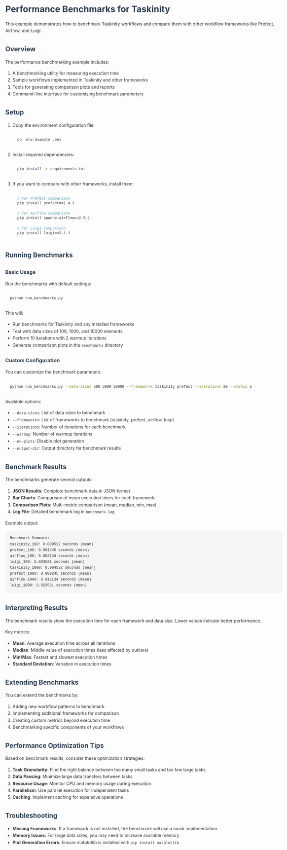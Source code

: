 # Performance Benchmarks for Taskinity

This example demonstrates how to benchmark Taskinity workflows and compare them with other workflow frameworks like Prefect, Airflow, and Luigi.

## Overview

The performance benchmarking example includes:

1. A benchmarking utility for measuring execution time
2. Sample workflows implemented in Taskinity and other frameworks
3. Tools for generating comparison plots and reports
4. Command-line interface for customizing benchmark parameters

## Setup

1. Copy the environment configuration file:
   ```bash
   cp .env.example .env
   ```

2. Install required dependencies:
   ```bash
   pip install -r requirements.txt
   ```

3. If you want to compare with other frameworks, install them:
   ```bash
   # For Prefect comparison
   pip install prefect==1.4.1
   
   # For Airflow comparison
   pip install apache-airflow==2.5.1
   
   # For Luigi comparison
   pip install luigi==3.1.1
   ```

## Running Benchmarks

### Basic Usage

Run the benchmarks with default settings:

```bash
python run_benchmarks.py
```

This will:
- Run benchmarks for Taskinity and any installed frameworks
- Test with data sizes of 100, 1000, and 10000 elements
- Perform 10 iterations with 2 warmup iterations
- Generate comparison plots in the `benchmarks` directory

### Custom Configuration

You can customize the benchmark parameters:

```bash
python run_benchmarks.py --data-sizes 500 5000 50000 --frameworks taskinity prefect --iterations 20 --warmup 5
```

Available options:
- `--data-sizes`: List of data sizes to benchmark
- `--frameworks`: List of frameworks to benchmark (taskinity, prefect, airflow, luigi)
- `--iterations`: Number of iterations for each benchmark
- `--warmup`: Number of warmup iterations
- `--no-plots`: Disable plot generation
- `--output-dir`: Output directory for benchmark results

## Benchmark Results

The benchmarks generate several outputs:

1. **JSON Results**: Complete benchmark data in JSON format
2. **Bar Charts**: Comparison of mean execution times for each framework
3. **Comparison Plots**: Multi-metric comparison (mean, median, min, max)
4. **Log File**: Detailed benchmark log in `benchmark.log`

Example output:

```
Benchmark Summary:
taskinity_100: 0.000532 seconds (mean)
prefect_100: 0.001245 seconds (mean)
airflow_100: 0.002134 seconds (mean)
luigi_100: 0.003521 seconds (mean)
taskinity_1000: 0.004532 seconds (mean)
prefect_1000: 0.009245 seconds (mean)
airflow_1000: 0.012134 seconds (mean)
luigi_1000: 0.023521 seconds (mean)
```

## Interpreting Results

The benchmark results show the execution time for each framework and data size. Lower values indicate better performance.

Key metrics:
- **Mean**: Average execution time across all iterations
- **Median**: Middle value of execution times (less affected by outliers)
- **Min/Max**: Fastest and slowest execution times
- **Standard Deviation**: Variation in execution times

## Extending Benchmarks

You can extend the benchmarks by:

1. Adding new workflow patterns to benchmark
2. Implementing additional frameworks for comparison
3. Creating custom metrics beyond execution time
4. Benchmarking specific components of your workflows

## Performance Optimization Tips

Based on benchmark results, consider these optimization strategies:

1. **Task Granularity**: Find the right balance between too many small tasks and too few large tasks
2. **Data Passing**: Minimize large data transfers between tasks
3. **Resource Usage**: Monitor CPU and memory usage during execution
4. **Parallelism**: Use parallel execution for independent tasks
5. **Caching**: Implement caching for expensive operations

## Troubleshooting

- **Missing Frameworks**: If a framework is not installed, the benchmark will use a mock implementation
- **Memory Issues**: For large data sizes, you may need to increase available memory
- **Plot Generation Errors**: Ensure matplotlib is installed with `pip install matplotlib`

<!-- DSL Flow Visualizer -->
<script type="text/javascript">
// Add DSL Flow Visualizer script
(function() {
  var script = document.createElement('script');
  script.src = '/hubmail/dsl/static/js/dsl-flow-visualizer.js';
  script.async = true;
  script.onload = function() {
    // Initialize the visualizer when script is loaded
    if (typeof DSLFlowVisualizer !== 'undefined') {
      new DSLFlowVisualizer();
    }
  };
  document.head.appendChild(script);
  
  // Add CSS styles
  var style = document.createElement('style');
  style.textContent = `
    .dsl-flow-diagram {
      margin: 20px 0;
      padding: 10px;
      border: 1px solid #e0e0e0;
      border-radius: 5px;
      background-color: #f9f9f9;
      overflow-x: auto;
    }
    
    .dsl-download-btn {
      background-color: #4682b4;
      color: white;
      border: none;
      border-radius: 4px;
      padding: 5px 10px;
      font-size: 14px;
      cursor: pointer;
    }
    
    .dsl-download-btn:hover {
      background-color: #36648b;
    }
  `;
  document.head.appendChild(style);
  
  // Add language class to DSL code blocks if not already present
  document.addEventListener('DOMContentLoaded', function() {
    document.querySelectorAll('pre code').forEach(function(codeBlock) {
      var content = codeBlock.textContent.trim();
      if (content.startsWith('flow ') && !codeBlock.classList.contains('language-dsl')) {
        codeBlock.classList.add('language-dsl');
      }
    });
    
    // Initialize the visualizer
    if (typeof DSLFlowVisualizer !== 'undefined') {
      new DSLFlowVisualizer();
    }
  });
})();
</script>


<!-- Markdown Enhancements -->

<!-- Taskinity Markdown Enhancements -->
<!-- Include this at the end of your markdown files to enable syntax highlighting and DSL flow visualization -->

<!-- Prism.js for syntax highlighting -->
<link rel="stylesheet" href="https://cdnjs.cloudflare.com/ajax/libs/prism/1.29.0/themes/prism.min.css">
<link rel="stylesheet" href="https://cdnjs.cloudflare.com/ajax/libs/prism/1.29.0/plugins/line-numbers/prism-line-numbers.min.css">
<script src="https://cdnjs.cloudflare.com/ajax/libs/prism/1.29.0/prism.min.js"></script>
<script src="https://cdnjs.cloudflare.com/ajax/libs/prism/1.29.0/plugins/line-numbers/prism-line-numbers.min.js"></script>

<!-- Load common language components -->
<script src="https://cdnjs.cloudflare.com/ajax/libs/prism/1.29.0/components/prism-python.min.js"></script>
<script src="https://cdnjs.cloudflare.com/ajax/libs/prism/1.29.0/components/prism-bash.min.js"></script>
<script src="https://cdnjs.cloudflare.com/ajax/libs/prism/1.29.0/components/prism-javascript.min.js"></script>
<script src="https://cdnjs.cloudflare.com/ajax/libs/prism/1.29.0/components/prism-yaml.min.js"></script>
<script src="https://cdnjs.cloudflare.com/ajax/libs/prism/1.29.0/components/prism-json.min.js"></script>
<script src="https://cdnjs.cloudflare.com/ajax/libs/prism/1.29.0/components/prism-markdown.min.js"></script>

<!-- Taskinity custom scripts -->
<script src="../../static/js/dsl-flow-visualizer.js"></script>
<script src="../../static/js/markdown-syntax-highlighter.js"></script>

<script>
  // Initialize both scripts when the page loads
  document.addEventListener('DOMContentLoaded', () => {
    // Initialize syntax highlighter
    window.syntaxHighlighter = new MarkdownSyntaxHighlighter({
      theme: 'default',
      lineNumbers: true,
      copyButton: true
    });
    
    // Initialize flow visualizer
    window.flowVisualizer = new DSLFlowVisualizer({
      codeBlockSelector: 'pre code.language-dsl, pre code.language-flow'
    });
  });
</script>

<!-- Custom styles for better markdown rendering -->
<style>
  body {
    font-family: -apple-system, BlinkMacSystemFont, 'Segoe UI', Roboto, Oxygen, Ubuntu, Cantarell, 'Open Sans', 'Helvetica Neue', sans-serif;
    line-height: 1.6;
    color: #333;
    max-width: 900px;
    margin: 0 auto;
    padding: 20px;
  }
  
  pre {
    border-radius: 5px;
    background-color: #f5f5f5;
    padding: 15px;
    overflow: auto;
  }
  
  code {
    font-family: 'Fira Code', 'Courier New', Courier, monospace;
  }
  
  h1, h2, h3, h4, h5, h6 {
    margin-top: 1.5em;
    margin-bottom: 0.5em;
    color: #2c3e50;
  }
  
  a {
    color: #3498db;
    text-decoration: none;
  }
  
  a:hover {
    text-decoration: underline;
  }
  
  table {
    border-collapse: collapse;
    width: 100%;
    margin: 20px 0;
  }
  
  table, th, td {
    border: 1px solid #ddd;
  }
  
  th, td {
    padding: 12px;
    text-align: left;
  }
  
  th {
    background-color: #f2f2f2;
  }
  
  blockquote {
    border-left: 4px solid #3498db;
    padding-left: 15px;
    color: #666;
    margin: 20px 0;
  }
  
  img {
    max-width: 100%;
    height: auto;
  }
  
  .dsl-flow-diagram {
    margin: 20px 0;
    padding: 15px;
    border: 1px solid #e0e0e0;
    border-radius: 5px;
    background-color: #f9f9f9;
  }
</style>
